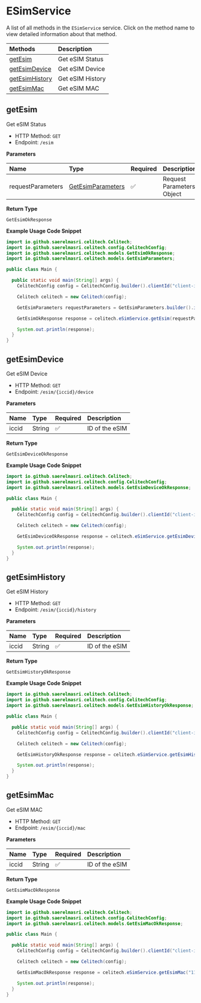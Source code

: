 # ESimService

A list of all methods in the `ESimService` service. Click on the method name to view detailed information about that method.

| Methods                           | Description      |
| :-------------------------------- | :--------------- |
| [getEsim](#getesim)               | Get eSIM Status  |
| [getEsimDevice](#getesimdevice)   | Get eSIM Device  |
| [getEsimHistory](#getesimhistory) | Get eSIM History |
| [getEsimMac](#getesimmac)         | Get eSIM MAC     |

## getEsim

Get eSIM Status

- HTTP Method: `GET`
- Endpoint: `/esim`

**Parameters**

| Name              | Type                                                | Required | Description               |
| :---------------- | :-------------------------------------------------- | :------- | :------------------------ |
| requestParameters | [GetEsimParameters](../models/GetEsimParameters.md) | ✅       | Request Parameters Object |

**Return Type**

`GetEsimOkResponse`

**Example Usage Code Snippet**

```java
import io.github.saerelmasri.celitech.Celitech;
import io.github.saerelmasri.celitech.config.CelitechConfig;
import io.github.saerelmasri.celitech.models.GetEsimOkResponse;
import io.github.saerelmasri.celitech.models.GetEsimParameters;

public class Main {

  public static void main(String[] args) {
    CelitechConfig config = CelitechConfig.builder().clientId("client-id").clientSecret("client-secret").build();

    Celitech celitech = new Celitech(config);

    GetEsimParameters requestParameters = GetEsimParameters.builder().iccid("1111222233334444555").build();

    GetEsimOkResponse response = celitech.eSimService.getEsim(requestParameters);

    System.out.println(response);
  }
}

```

## getEsimDevice

Get eSIM Device

- HTTP Method: `GET`
- Endpoint: `/esim/{iccid}/device`

**Parameters**

| Name  | Type   | Required | Description    |
| :---- | :----- | :------- | :------------- |
| iccid | String | ✅       | ID of the eSIM |

**Return Type**

`GetEsimDeviceOkResponse`

**Example Usage Code Snippet**

```java
import io.github.saerelmasri.celitech.Celitech;
import io.github.saerelmasri.celitech.config.CelitechConfig;
import io.github.saerelmasri.celitech.models.GetEsimDeviceOkResponse;

public class Main {

  public static void main(String[] args) {
    CelitechConfig config = CelitechConfig.builder().clientId("client-id").clientSecret("client-secret").build();

    Celitech celitech = new Celitech(config);

    GetEsimDeviceOkResponse response = celitech.eSimService.getEsimDevice("1111222233334444555");

    System.out.println(response);
  }
}

```

## getEsimHistory

Get eSIM History

- HTTP Method: `GET`
- Endpoint: `/esim/{iccid}/history`

**Parameters**

| Name  | Type   | Required | Description    |
| :---- | :----- | :------- | :------------- |
| iccid | String | ✅       | ID of the eSIM |

**Return Type**

`GetEsimHistoryOkResponse`

**Example Usage Code Snippet**

```java
import io.github.saerelmasri.celitech.Celitech;
import io.github.saerelmasri.celitech.config.CelitechConfig;
import io.github.saerelmasri.celitech.models.GetEsimHistoryOkResponse;

public class Main {

  public static void main(String[] args) {
    CelitechConfig config = CelitechConfig.builder().clientId("client-id").clientSecret("client-secret").build();

    Celitech celitech = new Celitech(config);

    GetEsimHistoryOkResponse response = celitech.eSimService.getEsimHistory("1111222233334444555");

    System.out.println(response);
  }
}

```

## getEsimMac

Get eSIM MAC

- HTTP Method: `GET`
- Endpoint: `/esim/{iccid}/mac`

**Parameters**

| Name  | Type   | Required | Description    |
| :---- | :----- | :------- | :------------- |
| iccid | String | ✅       | ID of the eSIM |

**Return Type**

`GetEsimMacOkResponse`

**Example Usage Code Snippet**

```java
import io.github.saerelmasri.celitech.Celitech;
import io.github.saerelmasri.celitech.config.CelitechConfig;
import io.github.saerelmasri.celitech.models.GetEsimMacOkResponse;

public class Main {

  public static void main(String[] args) {
    CelitechConfig config = CelitechConfig.builder().clientId("client-id").clientSecret("client-secret").build();

    Celitech celitech = new Celitech(config);

    GetEsimMacOkResponse response = celitech.eSimService.getEsimMac("1111222233334444555");

    System.out.println(response);
  }
}

```
